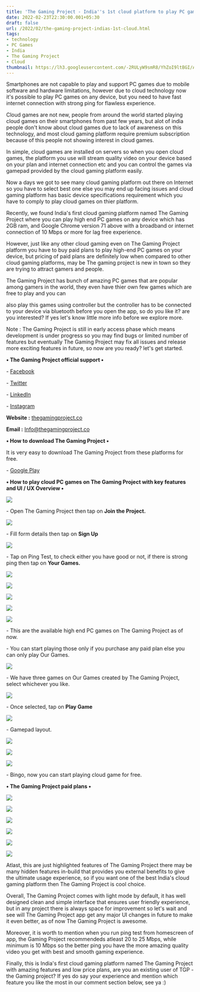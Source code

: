 ```yaml
---
title: 'The Gaming Project - India''s 1st cloud platform to play PC games on mobile.'
date: 2022-02-23T22:30:00.001+05:30
draft: false
url: /2022/02/the-gaming-project-indias-1st-cloud.html
tags: 
- technology
- PC Games
- India
- The Gaming Project
- Cloud
thumbnail: https://lh3.googleusercontent.com/-2RULyW9smR8/YhZoI9ltBGI/AAAAAAAAJTs/RzbEbmSuDy8ekk13bszMLoSaQPIoUpmoACNcBGAsYHQ/s1600/1645635612072465-0.png
---
```


  

Smartphones are not capable to play and support PC games due to mobile software and hardware limitations, however due to cloud technology now it's possible to play PC games on any device, but you need to have fast internet connection with strong ping for flawless experience.

  

Cloud games are not new, people from around the world started playing cloud games on their smartphones from past few years, but alot of india people don't know about cloud games due to lack of awareness on this technology, and most cloud gaming platform require premium subscription because of this people not showing interest in cloud games.

  

In simple, cloud games are installed on servers so when you open cloud games, the platform you use will stream quality video on your device based on your plan and internet connection etc and you can control the games via gamepad provided by the cloud gaming platform easily.

  

Now a days we got to see many cloud gaming platform out there on Internet so you have to select best one else you may end up facing issues and cloud gaming platform has basic device specifications requirement which you have to comply to play cloud games on thier platform.

  

Recently, we found India's first cloud gaming platform named The Gaming Project where you can play high end PC games on any device which has 2GB ram, and Google Chrome version 71 above with a broadband or internet connection of 10 Mbps or more for lag free experience.

  

However, just like any other cloud gaming even on The Gaming Project platform you have to buy paid plans to play high-end PC games on your device, but pricing of paid plans are definitely low when compared to other cloud gaming platforms, may be The gaming project is new in town so they are trying to attract gamers and people.

  

The Gaming Project has bunch of amazing PC games that are popular among gamers in the world, they even have thier own few games which are free to play and you can 

also play this games using controller but the controller has to be connected to your device via bluetooth before you open the app, so do you like it? are you interested? If yes let's know little more info before we explore more.

  

Note : The Gaming Project is still in early access phase which means development is under progress so you may find bugs or limited number of features but eventually The Gaming Project may fix all issues and release more exciting features in future, so now are you ready? let's get started.

  

**• The Gaming Project official support •**

\- [Facebook](https://www.facebook.com/thegamingproject.co)

\- [Twitter](https://twitter.com/gamingproj_co)

\- [LinkedIn](https://www.linkedin.com/company/14467807)

\- [Instagram](https://www.instagram.com/thegamingproject.co)

**Website :** [thegamingproject.co](http://thegamingproject.co)

**Email :** [Info@thegamingproject.co](mailto:Info@thegamingproject.co)

**• How to download The Gaming Project •**

It is very easy to download The Gaming Project from these platforms for free.

  

\- [Google Play](https://play.google.com/store/apps/details?id=com.thegamingproject.App) 

**• How to play cloud PC games on The Gaming Project with key features and UI / UX Overview •**

 **![](https://lh3.googleusercontent.com/-6i-UOtlEm_w/YhZoGzi8tzI/AAAAAAAAJTo/woZPbfzzKsICcISYA4D6hwJ0CshngJ_mgCNcBGAsYHQ/s1600/1645635607498792-1.png)** 

\- Open The Gaming Project then tap on **Join the Project.**

 **![](https://lh3.googleusercontent.com/-bOOcIORFj6M/YhZoF5yK1UI/AAAAAAAAJTk/Ns00aRkuuSM1-cMJvMaiCHNFrNenQvTtwCNcBGAsYHQ/s1600/1645635599012474-2.png)** 

\- Fill form details then tap on **Sign Up**

 **![](https://lh3.googleusercontent.com/-60s4EyqLVkU/YhZoDg07H-I/AAAAAAAAJTg/ud-RwzGC4i0pV7hwX4r5CPnyVmadq2qXgCNcBGAsYHQ/s1600/1645635595019507-3.png)** 

\- Tap on Ping Test, to check either you have good or not, if there is strong ping then tap on **Your Games.**

 **![](https://lh3.googleusercontent.com/-iPXI-QFyFMc/YhZoCnn5N8I/AAAAAAAAJTc/7KoE2dB_7TIrCyd_q9lycG2GQJDJyTGzwCNcBGAsYHQ/s1600/1645635591549907-4.png)** 

 **![](https://lh3.googleusercontent.com/-R81LAl-P1wo/YhZoByiQDRI/AAAAAAAAJTY/SzIOryd5SiE594dbDS6YkOYvB92A_b75ACNcBGAsYHQ/s1600/1645635586706720-5.png)** 

 **![](https://lh3.googleusercontent.com/-7EaGbDK2ams/YhZoAtl1zHI/AAAAAAAAJTU/omSgcYYA2BU3pFhrCKgUndu-ThUsw_cZQCNcBGAsYHQ/s1600/1645635579781611-6.png)** 

 **![](https://lh3.googleusercontent.com/-ERC5EwDmzAI/YhZn-_fJJRI/AAAAAAAAJTM/LPuF0f4_F94OhfSL2WlF6ekIa6oG2GxrgCNcBGAsYHQ/s1600/1645635575619794-7.png)** 

 **![](https://lh3.googleusercontent.com/-2MncyQsVzK4/YhZn939gpXI/AAAAAAAAJTI/UUM4P4l5EkMGOLZpyav3m_XghWzUW2-ygCNcBGAsYHQ/s1600/1645635571542942-8.png)** 

\- This are the available high end PC games on The Gaming Project as of now. 

  

\- You can start playing those only if you purchase any paid plan else you can only play Our Games.

  

 ![](https://lh3.googleusercontent.com/-RkMCZbkiyQk/YhZn854SLRI/AAAAAAAAJTE/LT4qi2RCwSMWw2eMPT80FdMa1Kldv0_kACNcBGAsYHQ/s1600/1645635564624200-9.png) 

  

\- We have three games on Our Games created by The Gaming Project, select whichever you like.

  

 ![](https://lh3.googleusercontent.com/-Mha2qqS8Q7w/YhZn7MMkleI/AAAAAAAAJTA/DlvH5DaFif0cUvpdYlv7dh4Bp55kb7uQACNcBGAsYHQ/s1600/1645635559447659-10.png) 

  

\- Once selected, tap on **Play Game**

  

 ![](https://lh3.googleusercontent.com/-EKVExk7UVd8/YhZn5pXRk1I/AAAAAAAAJS8/JovYq4Ooez8oV50YoKddeikk9jwLYmeNwCNcBGAsYHQ/s1600/1645635555671439-11.png) 

  

\- Gamepad layout.

  

 ![](https://lh3.googleusercontent.com/-6jJ0Wd27I8I/YhZn4vtBCrI/AAAAAAAAJS4/5OJzT5JSQ40dj6xJzC8XbzcEs_S3tF1sACNcBGAsYHQ/s1600/1645635549914182-12.png) 

  

 ![](https://lh3.googleusercontent.com/-pMZ6DTMmKik/YhZn3ZAOB7I/AAAAAAAAJS0/nEk2xKTczSYkTJXl_JXt2UeQuKjPfOERwCNcBGAsYHQ/s1600/1645635545432701-13.png) 

  

 ![](https://lh3.googleusercontent.com/-bOBvgCGOxxI/YhZn2Aj6dQI/AAAAAAAAJSw/igsYbgNpUXsVbqYAbiE25u_3yJeF7rxyACNcBGAsYHQ/s1600/1645635541129002-14.png) 

  

\- Bingo, now you can start playing cloud game for free.

  

**• The Gaming Project paid plans •**

 **![](https://lh3.googleusercontent.com/-tSB1kLLMuE0/YhZn1NQPXpI/AAAAAAAAJSs/jKHhHynXHLoWgXtmtkDy9dDVd_bAck33ACNcBGAsYHQ/s1600/1645635532498249-15.png)** 

 ![](https://lh3.googleusercontent.com/-HFdkdI39vCk/YhZny1KdRRI/AAAAAAAAJSo/iDKvw9mjGREpWSkZIelsVQyBKjcIEp-yQCNcBGAsYHQ/s1600/1645635528350184-16.png) 

  

 ![](https://lh3.googleusercontent.com/-7kNcmDKmIzY/YhZnyBpzDII/AAAAAAAAJSk/GjrKv63wyQkZxZk1_04UK0393qF7po2hQCNcBGAsYHQ/s1600/1645635521391804-17.png) 

  

 ![](https://lh3.googleusercontent.com/--szYAhHNQkw/YhZnwDlPlWI/AAAAAAAAJSg/iFVJ06qWgdURvG-iGX-Hw3X6eFuVqyghgCNcBGAsYHQ/s1600/1645635516054976-18.png) 

  

 ![](https://lh3.googleusercontent.com/-MKnbcE0rBpA/YhZnuxbKV8I/AAAAAAAAJSc/MAnRU8Ka6tsD-mLmfwpRTwXzvcXwCKE2ACNcBGAsYHQ/s1600/1645635508994060-19.png) 

  

 ![](https://lh3.googleusercontent.com/-YO0IdfSwNJ4/YhZntNaWpOI/AAAAAAAAJSY/Yc-lPuMugdIyPSR2luKl2RuXN73ix6m_ACNcBGAsYHQ/s1600/1645635500566764-20.png) 

  

  

Atlast, this are just highlighted features of The Gaming Project there may be many hidden features in-build that provides you external benefits to give the ultimate usage experience, so if you want one of the best India's cloud gaming platform then The Gaming Project is cool choice.

  

Overall, The Gaming Project comes with light mode by default, it has well designed clean and simple interface that ensures user friendly experience, but in any project there is always space for improvement so let's wait and see will The Gaming Project app get any major UI changes in future to make it even better, as of now The Gaming Project is awesome.

  

Moreover, it is worth to mention when you run ping test from homescreen of app, the Gaming Project recommendeds atleast 20 to 25 Mbps, while minimum is 10 Mbps so the better ping you have the more amazing quality video you get with best and smooth gaming experience.

  

Finally, this is India's first cloud gaming platform named The Gaming Project with amazing features and low price plans, are you an existing user of TGP - the Gaming project? If yes do say your experience and mention which feature you like the most in our comment section below, see ya :)